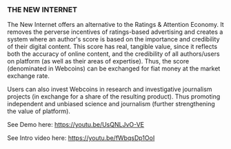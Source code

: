 ### THE NEW INTERNET

The New Internet offers an alternative to the Ratings & Attention Economy. It removes the perverse incentives of ratings-based advertising and creates a system where an author's score is based on the importance and credibility of their digital content. This score has real, tangible value, since it reflects both the accuracy of online content, and the credibility of all authors/users on platform (as well as their areas of expertise).
Thus, the score (denominated in Webcoins) can be exchanged for fiat money at the market exchange rate.

Users can also invest Webcoins in research and investigative journalism projects (in exchange for a share of the resulting product). Thus promoting independent and unbiased science and journalism (further strengthening the value of platform).

See Demo here: https://youtu.be/UsQNLJvO-VE

See Intro video here: https://youtu.be/fWbqsDp1OoI

<!--
**TheNewInternet/TheNewInternet** is a ✨ _special_ ✨ repository because its `README.md` (this file) appears on your GitHub profile.

Here are some ideas to get you started:

- 🔭 I’m currently working on ...
- 🌱 I’m currently learning ...
- 👯 I’m looking to collaborate on ...
- 🤔 I’m looking for help with ...
- 💬 Ask me about ...
- 📫 How to reach me: ...
- 😄 Pronouns: ...
- ⚡ Fun fact: ...
-->
